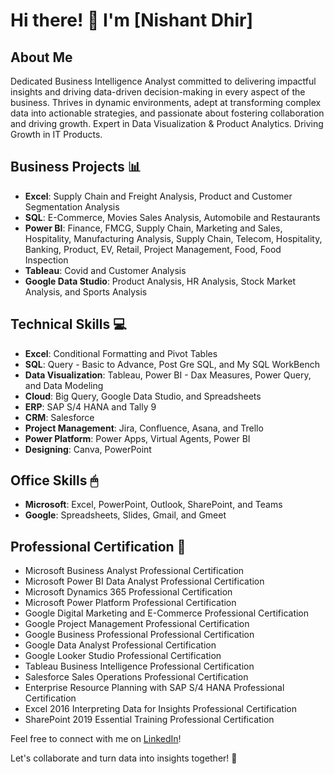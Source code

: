 # Hi there! 👋 I'm [Nishant Dhir]

## About Me
Dedicated Business Intelligence Analyst committed to delivering impactful insights and driving data-driven decision-making in every aspect of the business. Thrives in dynamic environments, adept at transforming complex data into actionable strategies, and passionate about fostering collaboration and driving growth. Expert in Data Visualization & Product Analytics. Driving Growth in IT Products. 

## Business Projects 📊
- **Excel**: Supply Chain and Freight Analysis, Product and Customer Segmentation Analysis
- **SQL**: E-Commerce, Movies Sales Analysis, Automobile and Restaurants
- **Power BI**: Finance, FMCG, Supply Chain, Marketing and Sales, Hospitality, Manufacturing Analysis, Supply Chain, Telecom, Hospitality, Banking, Product, EV, Retail, Project Management, Food, Food Inspection
- **Tableau**: Covid and Customer Analysis
- **Google Data Studio**: Product Analysis, HR Analysis, Stock Market Analysis, and Sports Analysis

## Technical Skills 💻
- **Excel**: Conditional Formatting and Pivot Tables
- **SQL**: Query - Basic to Advance, Post Gre SQL, and My SQL WorkBench
- **Data Visualization**: Tableau, Power BI - Dax Measures, Power Query, and Data Modeling
- **Cloud**: Big Query, Google Data Studio, and Spreadsheets
- **ERP**: SAP S/4 HANA and Tally 9
- **CRM**: Salesforce
- **Project Management**: Jira, Confluence, Asana, and Trello
- **Power Platform**: Power Apps, Virtual Agents, Power BI
- **Designing**: Canva, PowerPoint

## Office Skills 🖱
- **Microsoft**: Excel, PowerPoint, Outlook, SharePoint, and Teams
- **Google**: Spreadsheets, Slides, Gmail, and Gmeet

## Professional Certification 📃
- Microsoft Business Analyst Professional Certification
- Microsoft Power BI Data Analyst Professional Certification
- Microsoft Dynamics 365 Professional Certification
- Microsoft Power Platform Professional Certification
- Google Digital Marketing and E-Commerce Professional Certification
- Google Project Management Professional Certification
- Google Business Professional Professional Certification
- Google Data Analyst Professional Certification
- Google Looker Studio Professional Certification
- Tableau Business Intelligence Professional Certification
- Salesforce Sales Operations Professional Certification
- Enterprise Resource Planning with SAP S/4 HANA Professional Certification
- Excel 2016 Interpreting Data for Insights Professional Certification
- SharePoint 2019 Essential Training Professional Certification


Feel free to connect with me on [LinkedIn](https://www.linkedin.com/in/nishant-dhir/)!

Let's collaborate and turn data into insights together! 🚀
